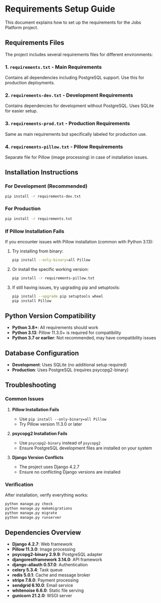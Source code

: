 # Requirements Setup Guide

This document explains how to set up the requirements for the Jobs Platform project.

## Requirements Files

The project includes several requirements files for different environments:

### 1. `requirements.txt` - Main Requirements
Contains all dependencies including PostgreSQL support. Use this for production deployments.

### 2. `requirements-dev.txt` - Development Requirements
Contains dependencies for development without PostgreSQL. Uses SQLite for easier setup.

### 3. `requirements-prod.txt` - Production Requirements
Same as main requirements but specifically labeled for production use.

### 4. `requirements-pillow.txt` - Pillow Requirements
Separate file for Pillow (image processing) in case of installation issues.

## Installation Instructions

### For Development (Recommended)
```bash
pip install -r requirements-dev.txt
```

### For Production
```bash
pip install -r requirements.txt
```

### If Pillow Installation Fails
If you encounter issues with Pillow installation (common with Python 3.13):

1. Try installing from binary:
   ```bash
   pip install --only-binary=all Pillow
   ```

2. Or install the specific working version:
   ```bash
   pip install -r requirements-pillow.txt
   ```

3. If still having issues, try upgrading pip and setuptools:
   ```bash
   pip install --upgrade pip setuptools wheel
   pip install Pillow
   ```

## Python Version Compatibility

- **Python 3.8+**: All requirements should work
- **Python 3.13**: Pillow 11.3.0+ is required for compatibility
- **Python 3.7 or earlier**: Not recommended, may have compatibility issues

## Database Configuration

- **Development**: Uses SQLite (no additional setup required)
- **Production**: Uses PostgreSQL (requires psycopg2-binary)

## Troubleshooting

### Common Issues

1. **Pillow Installation Fails**
   - Use `pip install --only-binary=all Pillow`
   - Try Pillow version 11.3.0 or later

2. **psycopg2 Installation Fails**
   - Use `psycopg2-binary` instead of `psycopg2`
   - Ensure PostgreSQL development files are installed on your system

3. **Django Version Conflicts**
   - The project uses Django 4.2.7
   - Ensure no conflicting Django versions are installed

### Verification

After installation, verify everything works:

```bash
python manage.py check
python manage.py makemigrations
python manage.py migrate
python manage.py runserver
```

## Dependencies Overview

- **Django 4.2.7**: Web framework
- **Pillow 11.3.0**: Image processing
- **psycopg2-binary 2.9.9**: PostgreSQL adapter
- **djangorestframework 3.14.0**: API framework
- **django-allauth 0.57.0**: Authentication
- **celery 5.3.4**: Task queue
- **redis 5.0.1**: Cache and message broker
- **stripe 7.8.0**: Payment processing
- **sendgrid 6.10.0**: Email service
- **whitenoise 6.6.0**: Static file serving
- **gunicorn 21.2.0**: WSGI server 